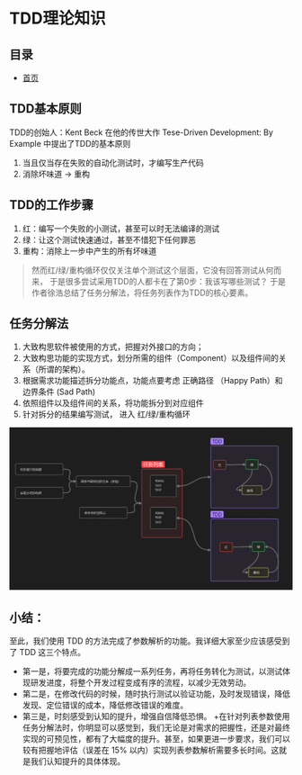 # TDD理论知识

## 目录

- [首页](./README.md)


## TDD基本原则

TDD的创始人：Kent Beck 在他的传世大作 Tese-Driven Development: By Example 中提出了TDD的基本原则

1. 当且仅当存在失败的自动化测试时，才编写生产代码
2. 消除坏味道 -> 重构

## TDD的工作步骤

1. 红：编写一个失败的小测试，甚至可以时无法编译的测试
2. 绿：让这个测试快速通过，甚至不惜犯下任何罪恶
3. 重构：消除上一步中产生的所有坏味道

> 然而红/绿/重构循环仅仅关注单个测试这个层面，它没有回答测试从何而来，
> 于是很多尝试采用TDD的人都卡在了第0步：我该写哪些测试？
> 于是作者徐浩总结了任务分解法，将任务列表作为TDD的核心要素。

## 任务分解法

1. 大致构思软件被使用的方式，把握对外接口的方向；
2. 大致构思功能的实现方式，划分所需的组件（Component）以及组件间的关系（所谓的架构）。
3. 根据需求功能描述拆分功能点，功能点要考虑 正确路径 （Happy Path）和 边界条件 (Sad Path)
4. 依照组件以及组件间的关系，将功能拆分到对应组件
5. 针对拆分的结果编写测试， 进入 红/绿/重构循环

![alt text](image-1.png)


## 小结：

至此，我们使用 TDD 的方法完成了参数解析的功能。我详细大家至少应该感受到了 TDD 这三个特点。

- 第一是，将要完成的功能分解成一系列任务，再将任务转化为测试，以测试体现研发进度，将整个开发过程变成有序的流程，以减少无效劳动。
- 第二是，在修改代码的时候，随时执行测试以验证功能，及时发现错误，降低发现、定位错误的成本，降低修改错误的难度。
- 第三是，时刻感受到认知的提升，增强自信降低恐惧。
    +在针对列表参数使用任务分解法时，你明显可以感觉到，我们无论是对需求的把握性，还是对最终实现的可预见性，都有了大幅度的提升。甚至，如果更进一步要求，我们可以较有把握地评估（误差在 15% 以内）实现列表参数解析需要多长时间。这就是我们认知提升的具体体现。


